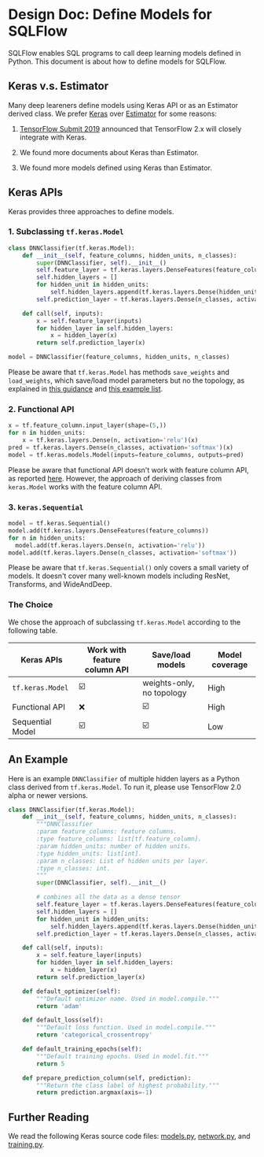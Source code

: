 # Design Doc: Define Models for SQLFlow

SQLFlow enables SQL programs to call deep learning models defined in Python. This document is about how to define models for SQLFlow.

## Keras v.s. Estimator

Many deep leareners define models using Keras API or as an Estimator derived class.
We prefer [Keras](https://keras.io/) over [Estimator](https://www.tensorflow.org/guide/estimators) for some reasons:

1. [TensorFlow Submit 2019](https://www.youtube.com/watch?v=k5c-vg4rjBw) announced that TensorFlow 2.x will closely integrate with Keras.

2. We found more documents about Keras than Estimator.

3. We found more models defined using Keras than Estimator.

## Keras APIs

Keras provides three approaches to define models.

### 1. Subclassing `tf.keras.Model`

  ```python
  class DNNClassifier(tf.keras.Model):
      def __init__(self, feature_columns, hidden_units, n_classes):
          super(DNNClassifier, self).__init__()
          self.feature_layer = tf.keras.layers.DenseFeatures(feature_columns)
          self.hidden_layers = []
          for hidden_unit in hidden_units:
              self.hidden_layers.append(tf.keras.layers.Dense(hidden_unit))
          self.prediction_layer = tf.keras.layers.Dense(n_classes, activation='softmax')
  
      def call(self, inputs):
          x = self.feature_layer(inputs)
          for hidden_layer in self.hidden_layers:
              x = hidden_layer(x)
          return self.prediction_layer(x)
  
  model = DNNClassifier(feature_columns, hidden_units, n_classes)
  ```

  Please be aware that `tf.keras.Model` has methods `save_weights` and `load_weights`, which save/load model parameters but no the topology, as explained in [this guidance](https://stackoverflow.com/questions/51806852/cant-save-custom-subclassed-model) and [this example list](https://stackoverflow.com/questions/52826134/keras-model-subclassing-examples).

### 2. Functional API

  ```python
  x = tf.feature_column.input_layer(shape=(5,))
  for n in hidden_units:
      x = tf.keras.layers.Dense(n, activation='relu')(x)
  pred = tf.keras.layers.Dense(n_classes, activation='softmax')(x)
  model = tf.keras.models.Model(inputs=feature_columns, outputs=pred)
  ```

  Please be aware that functional API doesn't work with feature column API, as reported [here](https://github.com/tensorflow/tensorflow/issues/27416). However, the approach of deriving classes from `keras.Model` works with the feature column API.

### 3. `keras.Sequential`

  ```python
  model = tf.keras.Sequential()
  model.add(tf.keras.layers.DenseFeatures(feature_columns))
  for n in hidden_units:
    model.add(tf.keras.layers.Dense(n, activation='relu'))
  model.add(tf.keras.layers.Dense(n_classes, activation='softmax'))
  ```

  Please be aware that  `tf.keras.Sequential()` only covers a small variety of models.  It doesn't cover many well-known models including ResNet, Transforms, and WideAndDeep.

### The Choice

We chose the approach of subclassing `tf.keras.Model` according to the following table.

| Keras APIs         | Work with feature column API | Save/load models           | Model coverage |
| ------------------ | ---------------------------- | -------------------------- | -------------- |
| `tf.keras.Model`   | ☑️                            | weights-only, no topology  | High           |
| Functional API     | ❌                           | ☑️                          | High           |
| Sequential Model   | ☑️                            | ☑️                          | Low            |


## An Example

Here is an example `DNNClassifier` of multiple hidden layers as a Python class derived from `tf.keras.Model`. To run it, please use TensorFlow 2.0 alpha or newer versions.

```python
class DNNClassifier(tf.keras.Model):
    def __init__(self, feature_columns, hidden_units, n_classes):
        """DNNClassifier
        :param feature_columns: feature columns.
        :type feature_columns: list[tf.feature_column].
        :param hidden_units: number of hidden units.
        :type hidden_units: list[int].
        :param n_classes: List of hidden units per layer.
        :type n_classes: int.
        """
        super(DNNClassifier, self).__init__()

        # combines all the data as a dense tensor
        self.feature_layer = tf.keras.layers.DenseFeatures(feature_columns)
        self.hidden_layers = []
        for hidden_unit in hidden_units:
            self.hidden_layers.append(tf.keras.layers.Dense(hidden_unit))
        self.prediction_layer = tf.keras.layers.Dense(n_classes, activation='softmax')

    def call(self, inputs):
        x = self.feature_layer(inputs)
        for hidden_layer in self.hidden_layers:
            x = hidden_layer(x)
        return self.prediction_layer(x)

    def default_optimizer(self):
        """Default optimizer name. Used in model.compile."""
        return 'adam'

    def default_loss(self):
        """Default loss function. Used in model.compile."""
        return 'categorical_crossentropy'

    def default_training_epochs(self):
        """Default training epochs. Used in model.fit."""
        return 5

    def prepare_prediction_column(self, prediction):
        """Return the class label of highest probability."""
        return prediction.argmax(axis=-1)
```

## Further Reading

We read the following Keras source code files: [models.py](https://github.com/tensorflow/tensorflow/blob/master/tensorflow/python/keras/models.py), [network.py](https://github.com/tensorflow/tensorflow/blob/master/tensorflow/python/keras/engine/network.py), and [training.py](https://github.com/tensorflow/tensorflow/blob/master/tensorflow/python/keras/engine/training.py).

